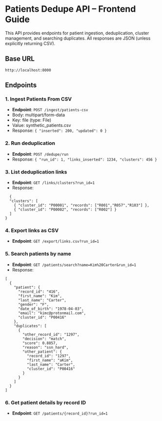 # Patients Dedupe API – Frontend Guide

This API provides endpoints for patient ingestion, deduplication, cluster management, and searching duplicates.
All responses are JSON (unless explicitly returning CSV).

## Base URL
```
http://localhost:8000
```

## Endpoints

### 1. Ingest Patients From CSV
- **Endpoint**: `POST /ingest/patients-csv`
- Body: multipart/form-data
- Key: file (type: File)
- Value: synthetic_patients.csv
- Response: 
```{ "inserted": 200, "updated": 0 }```

### 2. Run deduplication
- **Endpoint**: `POST /dedupe/run`
- Response: 
```{ "run_id": 1, "links_inserted": 1234, "clusters": 456 }```

### 3. List deduplication links

- **Endpoint**: `GET /links/clusters?run_id=1`
- Response: 
```
  {
  "clusters": [
    { "cluster_id": "P00001", "records": ["R001","R057","R103"] },
    { "cluster_id": "P00002", "records": ["R002"] }
  ]
}
  ```

### 4. Export links as CSV
- **Endpoint**: `GET /export/links.csv?run_id=1`

### 5. Search patients by name
- **Endpoint**: `GET /patients/search?name=Kim%20Carter&run_id=1`
- Response:
```
[
  {
    "patient": {
      "record_id": "416",
      "first_name": "Kim",
      "last_name": "Carter",
      "gender": "F",
      "date_of_birth": "1978-04-03",
      "email": "kimc@protonmail.com",
      "cluster_id": "P00416"
    },
    "duplicates": [
      {
        "other_record_id": "1297",
        "decision": "match",
        "score": 0.8857,
        "reason": "ssn_hard",
        "other_patient": {
          "record_id": "1297",
          "first_name": "aKim",
          "last_name": "Carter",
          "cluster_id": "P00416"
        }
      }
    ]
  }
]
```

### 6. Get patient details by record ID
- **Endpoint**: `GET /patients/{record_id}?run_id=1
`